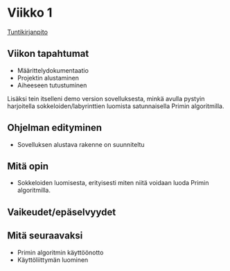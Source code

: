 # Viikko 1

[Tuntikirjanpito](./tuntikirjanpito.md)

## Viikon tapahtumat

* Määrittelydokumentaatio
* Projektin alustaminen
* Aiheeseen tutustuminen

Lisäksi tein itselleni demo version sovelluksesta, minkä avulla pystyin harjoitella sokkeloiden/labyrinttien luomista satunnaisella Primin algoritmilla.

## Ohjelman edityminen

* Sovelluksen alustava rakenne on suunniteltu

## Mitä opin

* Sokkeloiden luomisesta, erityisesti miten niitä voidaan luoda Primin algoritmilla.

## Vaikeudet/epäselvyydet

## Mitä seuraavaksi

* Primin algoritmin käyttöönotto
* Käyttöliittymän luominen